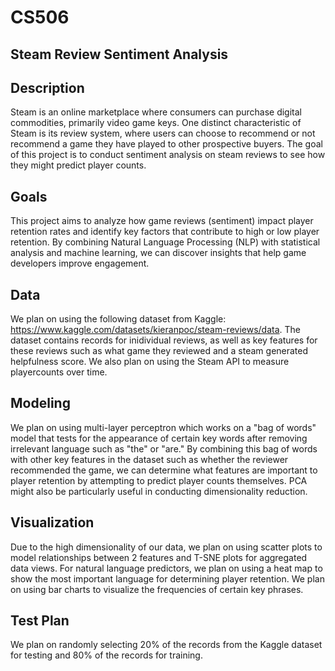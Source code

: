 # CS506

## Steam Review Sentiment Analysis

## Description
Steam is an online marketplace where consumers can purchase digital commodities, primarily video game keys. One distinct characteristic of Steam is its review system, where users can choose to recommend or not recommend a game they have played to other prospective buyers. The goal of this project is to conduct sentiment analysis on steam reviews to see how they might predict player counts.

## Goals
This project aims to analyze how game reviews (sentiment) impact player retention rates and identify key factors that contribute to high or low player retention. By combining Natural Language Processing (NLP) with statistical analysis and machine learning, we can discover insights that help game developers improve engagement.

## Data
We plan on using the following dataset from Kaggle: https://www.kaggle.com/datasets/kieranpoc/steam-reviews/data. The dataset contains records for inidividual reviews, as well as key features for these reviews such as what game they reviewed and a steam generated helpfulness score. We also plan on using the Steam API to measure playercounts over time.

## Modeling
We plan on using multi-layer perceptron which works on a "bag of words" model that tests for the appearance of certain key words after removing irrelevant language such as "the" or "are." By combining this bag of words with other key features in the dataset such as whether the reviewer recommended the game, we can determine what features are important to player retention by attempting to predict player counts themselves. PCA might also be particularly useful in conducting dimensionality reduction.

## Visualization
Due to the high dimensionality of our data, we plan on using scatter plots to model relationships between 2 features and T-SNE plots for aggregated data views. For natural language predictors, we plan on using a heat map to show the most important language for determining player retention. We plan on using bar charts to visualize the frequencies of certain key phrases.

## Test Plan
We plan on randomly selecting 20% of the records from the Kaggle dataset for testing and 80% of the records for training.
